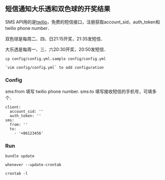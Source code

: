 ## 短信通知大乐透和双色球的开奖结果

SMS API用的是[twilio](https://www.twilio.com/)，免费的短信接口，注册获取account_sid，auth_token和twilio phone number．

双色球是每周二、四、日21:15开奖，21:35发短信．

大乐透是每周一、三、六20:30开奖，20:50发短信．

    cp config/config.yml.sample config/config.yml

    `vim config/config.yml` to add configuration

### Config

sms:from 填写 twilio phone number.
sms:to 填写接收短信的手机号，可填多个．

    client:
      account_sid: ''
      auth_token: ''
    sms:
      from: ''
      to:
        - '+86123456'

### Run

    bundle update

    whenever --update-crontab

    crontab -l